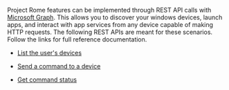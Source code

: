Project Rome features can be implemented through REST API calls with [Microsoft Graph](http://graph.microsoft.com). This allows you to discover your windows devices, launch apps, and interact with app services from any device capable of making HTTP requests. The following REST APIs are meant for these scenarios. Follow the links for full reference documentation.

* [List the user's devices](https://developer.microsoft.com/en-us/graph/docs/api-reference/beta/api/user_list_devices)

* [Send a command to a device](https://developer.microsoft.com/en-us/graph/docs/api-reference/beta/api/send_device_command)

* [Get command status](https://developer.microsoft.com/en-us/graph/docs/api-reference/beta/api/get_device_command_status)